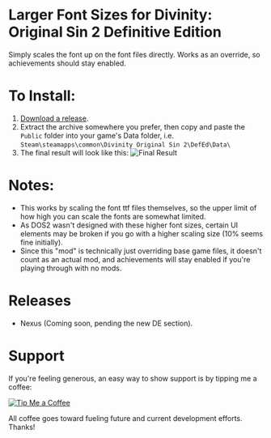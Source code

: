 Larger Font Sizes for Divinity: Original Sin 2 Definitive Edition
=======

Simply scales the font up on the font files directly. Works as an override, so achievements should stay enabled.

# To Install:
1. [Download a release]().
2. Extract the archive somewhere you prefer, then copy and paste the `Public` folder into your game's Data folder, i.e. `Steam\steamapps\common\Divinity Original Sin 2\DefEd\Data\`
3. The final result will look like this: ![Final Result](https://i.imgur.com/NksC28l.png "The location of the mod files.")

# Notes:
* This works by scaling the font ttf files themselves, so the upper limit of how high you can scale the fonts are somewhat limited.
* As DOS2 wasn't designed with these higher font sizes, certain UI elements may be broken if you go with a higher scaling size (10% seems fine initially).
* Since this "mod" is technically just overriding base game files, it doesn't count as an actual mod, and achievements will stay enabled if you're playing through with no mods.

# Releases
* Nexus (Coming soon, pending the new DE section).

# Support
If you're feeling generous, an easy way to show support is by tipping me a coffee:

[![Tip Me a Coffee](https://i.imgur.com/NkmwXff.png)](https://ko-fi.com/LaughingLeader)

All coffee goes toward fueling future and current development efforts. Thanks!